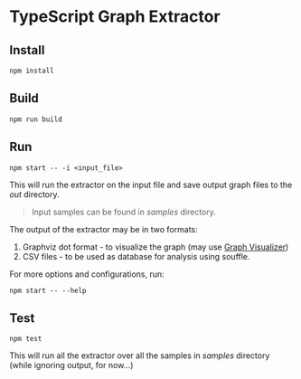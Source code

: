 # TypeScript Graph Extractor

## Install

```
npm install
```

## Build

```
npm run build
```

## Run

```
npm start -- -i <input_file>
```

This will run the extractor on the input file and save output graph files to the *out* directory.
> Input samples can be found in *samples* directory.

The output of the extractor may be in two formats:
1. Graphviz dot format - to visualize the graph (may use [Graph Visualizer](https://dreampuf.github.io/GraphvizOnline/))
2. CSV files - to be used as database for analysis using souffle.

For more options and configurations, run:
```
npm start -- --help
```

## Test

```
npm test
```

This will run all the extractor over all the samples in *samples* directory (while ignoring output, for now...)
